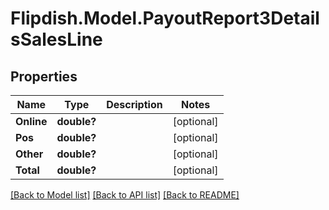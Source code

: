 # Flipdish.Model.PayoutReport3DetailsSalesLine
## Properties

Name | Type | Description | Notes
------------ | ------------- | ------------- | -------------
**Online** | **double?** |  | [optional] 
**Pos** | **double?** |  | [optional] 
**Other** | **double?** |  | [optional] 
**Total** | **double?** |  | [optional] 

[[Back to Model list]](../README.md#documentation-for-models) [[Back to API list]](../README.md#documentation-for-api-endpoints) [[Back to README]](../README.md)

